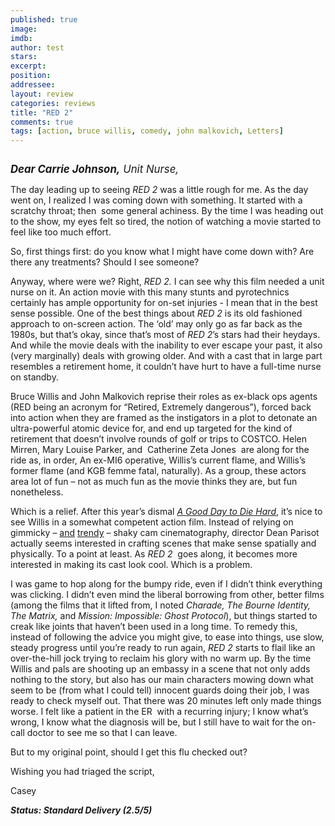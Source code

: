 ```yaml
---
published: true
image: 
imdb: 
author: test 
stars: 
excerpt: 
position: 
addressee: 
layout: review
categories: reviews
title: "RED 2"
comments: true
tags: [action, bruce willis, comedy, john malkovich, Letters]
---
```

<div><p><span class="full-image-block ssNonEditable"><a href="/letters/2013/7/20/red-2.html"><img src="http://static.squarespace.com/static/5005f6bcc4aa41161b33e89e/5329cf1fe4b07c068ebf74de/5329cf1fe4b07c068ebf787b/1374314368267/RED2.jpg" alt="" /></a></span></p>
<p><span style="font-size:120%;"><strong><em>Dear Carrie Johnson,</em></strong><em> Unit Nurse,</em></span></p>
<p>The day leading up to seeing <em>RED 2</em> was a little rough for me. As the day went on, I realized I was coming down with something. It started with a scratchy throat; then&nbsp; some general achiness. By the time I was heading out to the show, my eyes felt so tired, the notion of watching a movie started to feel like too much effort.</p>
<p>So, first things first: do you know what I might have come down with? Are there any treatments? Should I see someone?</p>
<p>Anyway, where were we? Right, <em>RED 2.</em> I can see why this film needed a unit nurse on it. An action movie with this many stunts and pyrotechnics certainly has ample opportunity for on-set injuries - I mean that in the best sense possible. One of the best things about <em>RED 2 </em>is its old fashioned approach to on-screen action. The &lsquo;old&rsquo; may only go as far back as the 1980s, but that&rsquo;s okay, since that&rsquo;s most of <em>RED 2</em>&rsquo;s stars had their heydays. And while the movie deals with the inability to ever escape your past, it also (very marginally) deals with growing older. And with a cast that in large part resembles a retirement home, it couldn&rsquo;t have hurt to have a full-time nurse on standby.</p>
<p>Bruce Willis and John Malkovich reprise their roles as ex-black ops agents (RED being an acronym for &ldquo;Retired, Extremely dangerous&rdquo;), forced back into action when they are framed as the instigators in a plot to detonate an ultra-powerful atomic device for, and end up targeted for the kind of retirement that doesn&rsquo;t involve rounds of golf or trips to COSTCO. Helen Mirren, Mary Louise Parker, and&nbsp; Catherine Zeta Jones&nbsp; are along for the ride as, in order, An ex-MI6 operative, Willis&rsquo;s current flame, and Willis&rsquo;s former flame (and KGB femme fatal, naturally). As a group, these actors area lot of fun &ndash; not as much fun as the movie thinks they are, but fun nonetheless.</p>
<p>Which is a relief. After this year&rsquo;s dismal <em><a href="/letters/2013/2/15/a-good-day-to-die-hard.html">A Good Day to Die Hard</a></em>, it&rsquo;s nice to see Willis in a somewhat competent action film. Instead of relying on gimmicky &ndash; <a href="letters/2012/8/10/the-bourne-legacy.html">and</a> <a href="/letters/2013/6/19/world-war-z.html">trendy</a> &ndash; shaky cam cinematography, director Dean Parisot actually seems interested in crafting scenes that make sense spatially and physically. To a point at least. As <em>RED 2 </em>&nbsp;goes along, it becomes more interested in making its cast look cool. Which is a problem.</p>
<p>I was game to hop along for the bumpy ride, even if I didn&rsquo;t think everything was clicking. I didn&rsquo;t even mind the liberal borrowing from other, better films (among the films that it lifted from, I noted <em>Charade, The Bourne Identity, The Matrix,</em> and<em> Mission: Impossible: Ghost Protocol</em>), but things started to creak like joints that haven&rsquo;t been used in a long time. To remedy this, instead of following the advice you might give, to ease into things, use slow, steady progress until you&rsquo;re ready to run again, <em>RED 2</em> starts to flail like an over-the-hill jock trying to reclaim his glory with no warm up. By the time Willis and pals are shooting up an embassy in a scene that not only adds nothing to the story, but also has our main characters mowing down what seem to be (from what I could tell) innocent guards doing their job, I was ready to check myself out. That there was 20 minutes left only made things worse. I felt like a patient in the ER&nbsp; with a recurring injury; I know what&rsquo;s wrong, I know what the diagnosis will be, but I still have to wait for the on-call doctor to see me so that I can leave.</p>
<p>But to my original point, should I get this flu checked out?</p>
<p>Wishing you had triaged the script,</p>
<p>Casey</p>
<p><em><strong>Status: Standard Delivery (2.5/5)</strong></em></p></div>
